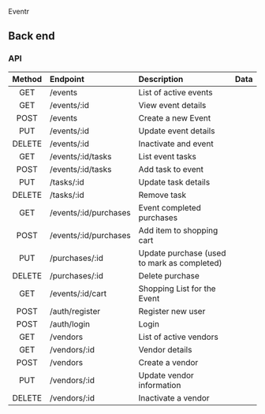  Eventr
## Back end
### API
| Method | Endpoint              | Description                                 | Data |
| :----: | :-------------------- | :------------------------------------------ | :--- |
|  GET   | /events               | List of active events                       |      |
|  GET   | /events/:id           | View event details                          |      |
|  POST  | /events               | Create a new Event                          |      |
|  PUT   | /events/:id           | Update event details                        |      |
| DELETE | /events/:id           | Inactivate and event                        |      |
|  GET   | /events/:id/tasks     | List event tasks                            |      |
|  POST  | /events/:id/tasks     | Add task to event                           |      |
|  PUT   | /tasks/:id            | Update task details                         |      |
| DELETE | /tasks/:id            | Remove task                                 |      |
|  GET   | /events/:id/purchases | Event completed purchases                   |      |
|  POST  | /events/:id/purchases | Add item to shopping cart                   |      |
|  PUT   | /purchases/:id        | Update purchase (used to mark as completed) |      |
| DELETE | /purchases/:id        | Delete purchase                             |      |
|  GET   | /events/:id/cart      | Shopping List for the Event                 |      |
|  POST  | /auth/register        | Register new user                           |      |
|  POST  | /auth/login           | Login                                       |      |
|  GET   | /vendors              | List of active vendors                      |      |
|  GET   | /vendors/:id          | Vendor details                              |      |
|  POST  | /vendors              | Create a vendor                             |      |
|  PUT   | /vendors/:id          | Update vendor information                   |      |
| DELETE | /vendors/:id          | Inactivate a vendor                         |      |
